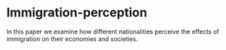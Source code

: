 # Immigration-perception

In this paper we examine how different nationalities perceive the effects of immigration on their economies and societies.
